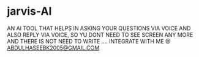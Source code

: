 # jarvis-AI
AN AI TOOL THAT HELPS IN ASKING YOUR QUESTIONS VIA VOICE AND ALSO REPLY VIA VOICE, SO YU DONT NEED TO SEE SCREEN ANY MORE AND THERE IS NOT NEED TO WRITE ....
INTEGRATE WITH ME @ ABDULHASEEBK2005@GMAIL.COM
